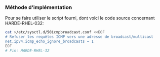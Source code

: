 ### Méthode d'implémentation
Pour se faire utiliser le script fourni, dont voici le code source concernant HARDE-RHEL-032:
```bash
cat >/etc/sysctl.d/50icmpbroadcast.conf <<EOF
# Refuser les requêtes ICMP vers une adresse de broadcast/multicast
net.ipv4.icmp_echo_ignore_broadcasts = 1
EOF
# Fin: HARDE-RHEL-32
```
